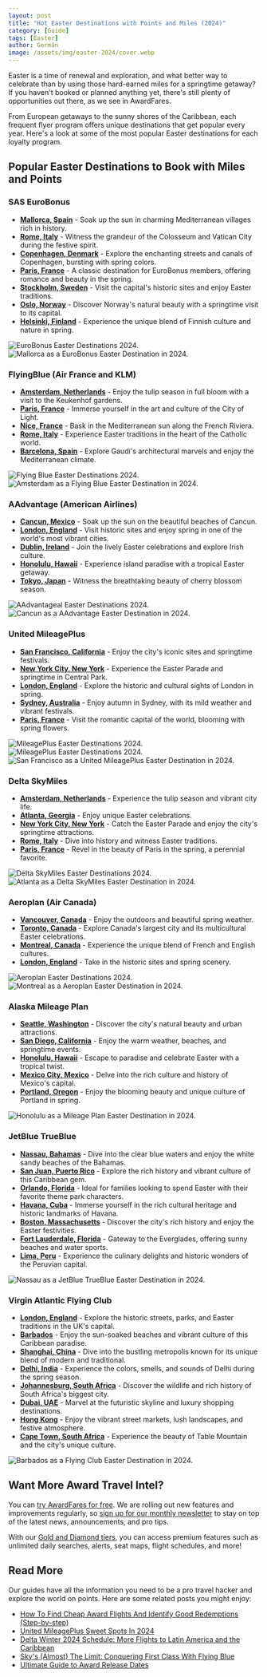 ```yaml
---
layout: post
title: "Hot Easter Destinations with Points and Miles (2024)"
category: [Guide]
tags: [Easter]
author: Germán
image: /assets/img/easter-2024/cover.webp
---
```


Easter is a time of renewal and exploration, and what better way to celebrate than by using those hard-earned miles for a springtime getaway? If you haven't booked or planned anything yet, there's still plenty of opportunities out there, as we see in AwardFares.

From European getaways to the sunny shores of the Caribbean, each frequent flyer program offers unique destinations that get popular every year. Here's a look at some of the most popular Easter destinations for each loyalty program.

## Popular Easter Destinations to Book with Miles and Points

### SAS EuroBonus

- [**Mallorca, Spain**](https://awardfares.com/search?.PMI.;z:sas) - Soak up the sun in charming Mediterranean villages rich in history.
- [**Rome, Italy**](https://awardfares.com/search?.FCO.;z:sas) - Witness the grandeur of the Colosseum and Vatican City during the festive spirit.
- [**Copenhagen, Denmark**](https://awardfares.com/search?.CPH.;z:sas) - Explore the enchanting streets and canals of Copenhagen, bursting with spring colors.
- [**Paris, France**](https://awardfares.com/search?.CDG.;z:sas) - A classic destination for EuroBonus members, offering romance and beauty in the spring.
- [**Stockholm, Sweden**](https://awardfares.com/search?.ARN.;z:sas) - Visit the capital's historic sites and enjoy Easter traditions.
- [**Oslo, Norway**](https://awardfares.com/search?.OSL.;z:sas) - Discover Norway's natural beauty with a springtime visit to its capital.
- [**Helsinki, Finland**](https://awardfares.com/search?.HEL.;z:sas) - Experience the unique blend of Finnish culture and nature in spring.

<img src="../assets/img/easter-2024/eurobonus.webp" alt="EuroBonus Easter Destinations 2024." />

<img src="../assets/img/easter-2024/majorca.webp" alt="Mallorca as a EuroBonus Easter Destination in 2024." />

### FlyingBlue (Air France and KLM)

- [**Amsterdam, Netherlands**](https://awardfares.com/search?.AMS.;z:flyingblue) - Enjoy the tulip season in full bloom with a visit to the Keukenhof gardens.
- [**Paris, France**](https://awardfares.com/search?.PAR.;z:flyingblue) - Immerse yourself in the art and culture of the City of Light.
- [**Nice, France**](https://awardfares.com/search?.NCE.;z:flyingblue) - Bask in the Mediterranean sun along the French Riviera.
- [**Rome, Italy**](https://awardfares.com/search?.FCO.;z:flyingblue) - Experience Easter traditions in the heart of the Catholic world.
- [**Barcelona, Spain**](https://awardfares.com/search?.BCN.;z:flyingblue) - Explore Gaudi's architectural marvels and enjoy the Mediterranean climate.

<img src="../assets/img/easter-2024/flyingblue.webp" alt="Flying Blue Easter Destinations 2024." />

<img src="../assets/img/easter-2024/amsterdam.webp" alt="Amsterdam as a Flying Blue Easter Destination in 2024." />

### AAdvantage (American Airlines)

- [**Cancun, Mexico**](https://awardfares.com/search?.CUN.;z:aadvantage) - Soak up the sun on the beautiful beaches of Cancun.
- [**London, England**](https://awardfares.com/search?.LON.;z:aadvantage) - Visit historic sites and enjoy spring in one of the world's most vibrant cities.
- [**Dublin, Ireland**](https://awardfares.com/search?.DUB.;z:aadvantage) - Join the lively Easter celebrations and explore Irish culture.
- [**Honolulu, Hawaii**](https://awardfares.com/search?.HNL.;z:aadvantage) - Experience island paradise with a tropical Easter getaway.
- [**Tokyo, Japan**](https://awardfares.com/search?.TYOt.;z:aadvantage) - Witness the breathtaking beauty of cherry blossom season.

<img src="../assets/img/easter-2024/aadvantage.webp" alt="AAdvantageal Easter Destinations 2024." />

<img src="../assets/img/easter-2024/cancun.webp" alt="Cancun as a AAdvantage Easter Destination in 2024." />

### United MileagePlus

- [**San Francisco, California**](https://awardfares.com/search?.SFO.;z:united) - Enjoy the city's iconic sites and springtime festivals.
- [**New York City, New York**](https://awardfares.com/search?.NYC.;z:united) - Experience the Easter Parade and springtime in Central Park.
- [**London, England**](https://awardfares.com/search?.LON.;z:united) - Explore the historic and cultural sights of London in spring.
- [**Sydney, Australia**](https://awardfares.com/search?.SYD.;z:united) - Enjoy autumn in Sydney, with its mild weather and vibrant festivals.
- [**Paris, France**](https://awardfares.com/search?.PAR.;z:united) - Visit the romantic capital of the world, blooming with spring flowers.

<img src="../assets/img/easter-2024/mileageplus-timeline.webp" alt="MileagePlus Easter Destinations 2024." />

<img src="../assets/img/easter-2024/mileageplus-list.webp" alt="MileagePlus Easter Destinations 2024." />

<img src="../assets/img/easter-2024/sanfrancisco.webp" alt="San Francisco as a United MileagePlus Easter Destination in 2024." />

### Delta SkyMiles

- [**Amsterdam, Netherlands**](https://awardfares.com/search?.AMS.;z:delta) - Experience the tulip season and vibrant city life.
- [**Atlanta, Georgia**](https://awardfares.com/search?.ATL.;z:delta) - Enjoy unique Easter celebrations.
- [**New York City, New York**](https://awardfares.com/search?.NYC.;z:delta) - Catch the Easter Parade and enjoy the city's springtime attractions.
- [**Rome, Italy**](https://awardfares.com/search?.FCO.;z:delta) - Dive into history and witness Easter traditions.
- [**Paris, France**](https://awardfares.com/search?.PAR.;z:delta) - Revel in the beauty of Paris in the spring, a perennial favorite.

<img src="../assets/img/easter-2024/skymiles-list.webp" alt="Delta SkyMiles Easter Destinations 2024." />

<img src="../assets/img/easter-2024/atlanta.webp" alt="Atlanta as a Delta SkyMiles Easter Destination in 2024." />

### Aeroplan (Air Canada)

- [**Vancouver, Canada**](https://awardfares.com/search?.YVR.;z:aeroplan) - Enjoy the outdoors and beautiful spring weather.
- [**Toronto, Canada**](https://awardfares.com/search?.area:YTO.;z:aeroplan) - Explore Canada's largest city and its multicultural Easter celebrations.
- [**Montreal, Canada**](https://awardfares.com/search?.area:YMQ.;z:aeroplan) - Experience the unique blend of French and English cultures.
- [**London, England**](https://awardfares.com/search?.area:LON.;z:aeroplan) - Take in the historic sites and spring scenery.

<img src="../assets/img/easter-2024/aeroplan.webp" alt="Aeroplan Easter Destinations 2024." />

<img src="../assets/img/easter-2024/montreal.webp" alt="Montreal as a Aeroplan Easter Destination in 2024." />

### Alaska Mileage Plan

- [**Seattle, Washington**](https://awardfares.com/search?.SEA.;z:alaska) - Discover the city's natural beauty and urban attractions.
- [**San Diego, California**](https://awardfares.com/search?.SAN.;z:alaska) - Enjoy the warm weather, beaches, and springtime events.
- [**Honolulu, Hawaii**](https://awardfares.com/search?.HNL.;z:alaska) - Escape to paradise and celebrate Easter with a tropical twist.
- [**Mexico City, Mexico**](https://awardfares.com/search?.MEX.;z:alaska) - Delve into the rich culture and history of Mexico's capital.
- [**Portland, Oregon**](https://awardfares.com/search?.PDX.;z:alaska) - Enjoy the blooming beauty and unique culture of Portland in spring.

<img src="../assets/img/easter-2024/honolulu.webp" alt="Honolulu as a Mileage Plan Easter Destination in 2024." />

### JetBlue TrueBlue

- [**Nassau, Bahamas**](https://awardfares.com/search?.NAS.;z:jetblue) - Dive into the clear blue waters and enjoy the white sandy beaches of the Bahamas.
- [**San Juan, Puerto Rico**](https://awardfares.com/search?.SJU.;z:jetblue) - Explore the rich history and vibrant culture of this Caribbean gem.
- [**Orlando, Florida**](https://awardfares.com/search?.MCO.;z:jetblue) - Ideal for families looking to spend Easter with their favorite theme park characters.
- [**Havana, Cuba**](https://awardfares.com/search?.HAV.;z:jetblue) - Immerse yourself in the rich cultural heritage and historic landmarks of Havana.
- [**Boston, Massachusetts**](https://awardfares.com/search?.BOS.;z:jetblue) - Discover the city's rich history and enjoy the Easter festivities.
- [**Fort Lauderdale, Florida**](https://awardfares.com/search?.FLL.;z:jetblue) - Gateway to the Everglades, offering sunny beaches and water sports.
- [**Lima, Peru**](https://awardfares.com/search?.LIM.;z:jetblue) - Experience the culinary delights and historic wonders of the Peruvian capital.

<img src="../assets/img/easter-2024/nassau.webp" alt="Nassau as a JetBlue TrueBlue Easter Destination in 2024." />

### Virgin Atlantic Flying Club

- [**London, England**](https://awardfares.com/search?.area:LON.;z:flyingclub) - Explore the historic streets, parks, and Easter traditions in the UK's capital.
- [**Barbados**](https://awardfares.com/search?.BGI.;z:flyingclub) - Enjoy the sun-soaked beaches and vibrant culture of this Caribbean paradise.
- [**Shanghai, China**](https://awardfares.com/search?.area:SHA.;z:flyingclub) - Dive into the bustling metropolis known for its unique blend of modern and traditional.
- [**Delhi, India**](https://awardfares.com/search?.DEL.;z:flyingclub) - Experience the colors, smells, and sounds of Delhi during the spring season.
- [**Johannesburg, South Africa**](https://awardfares.com/search?.JNB.;z:flyingclub) - Discover the wildlife and rich history of South Africa's biggest city.
- [**Dubai, UAE**](https://awardfares.com/search?.DXB.;z:flyingclub) - Marvel at the futuristic skyline and luxury shopping destinations.
- [**Hong Kong**](https://awardfares.com/search?.HKG.;z:flyingclub) - Enjoy the vibrant street markets, lush landscapes, and festive atmosphere.
- [**Cape Town, South Africa**](https://awardfares.com/search?.DXB.;z:flyingclub) - Experience the beauty of Table Mountain and the city's unique culture.

<img src="../assets/img/easter-2024/barbados.webp" alt="Barbados as a Flying Club Easter Destination in 2024." />

## Want More Award Travel Intel?

You can [try AwardFares for free](https://awardfares.com/). We are rolling out new features and improvements regularly, so [sign up for our monthly newsletter](https://awardfares.com/newsletter) to stay on top of the latest news, announcements, and pro tips.

With our [Gold and Diamond tiers](https://awardfares.com/pricing), you can access premium features such as unlimited daily searches, alerts, seat maps, flight schedules, and more!

## Read More

Our guides have all the information you need to be a pro travel hacker and explore the world on points. Here are some related posts you might enjoy:

- [How To Find Cheap Award Flights And Identify Good Redemptions (Step-by-step)](https://blog.awardfares.com/how-to-find-cheap-award-flights/)
- [United MileagePlus Sweet Spots In 2024](https://blog.awardfares.com/mileageplus-sweet-spots/)
- [Delta Winter 2024 Schedule: More Flights to Latin America and the Caribbean](https://blog.awardfares.com/delta-winter-routes-2024/)
- [Sky's (Almost) The Limit: Conquering First Class With Flying Blue](https://blog.awardfares.com/flying-blue-skyteam-first-class/)
- [Ultimate Guide to Award Release Dates](https://blog.awardfares.com/ultimate-guide-to-award-release-dates/)
